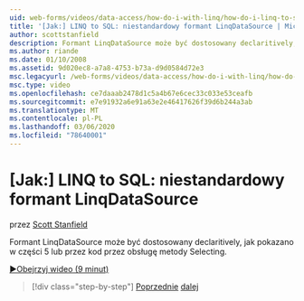 ```yaml
---
uid: web-forms/videos/data-access/how-do-i-with-linq/how-do-i-linq-to-sql-custom-linqdatasource
title: '[Jak:] LINQ to SQL: niestandardowy formant LinqDataSource | Microsoft Docs'
author: scottstanfield
description: Formant LinqDataSource może być dostosowany declaritively, jak pokazano w części 5 lub przez kod przez obsługę metody Selecting.
ms.author: riande
ms.date: 01/10/2008
ms.assetid: 9d020ec8-a7a8-4753-b73a-d9d0584d72e3
msc.legacyurl: /web-forms/videos/data-access/how-do-i-with-linq/how-do-i-linq-to-sql-custom-linqdatasource
msc.type: video
ms.openlocfilehash: ce7daaab2478d1c5a4b67e6cec33c033e53ceafb
ms.sourcegitcommit: e7e91932a6e91a63e2e46417626f39d6b244a3ab
ms.translationtype: MT
ms.contentlocale: pl-PL
ms.lasthandoff: 03/06/2020
ms.locfileid: "78640001"
---
```

# <a name="how-do-i-linq-to-sql-custom-linqdatasource"></a>[Jak:] LINQ to SQL: niestandardowy formant LinqDataSource

przez [Scott Stanfield](https://github.com/scottstanfield)

Formant LinqDataSource może być dostosowany declaritively, jak pokazano w części 5 lub przez kod przez obsługę metody Selecting.

[&#9654;Obejrzyj wideo (9 minut)](https://channel9.msdn.com/Blogs/ASP-NET-Site-Videos/how-do-i-linq-to-sql-custom-linqdatasource)

> [!div class="step-by-step"]
> [Poprzednie](how-do-i-linq-to-sql-linqdatasource.md)
> [dalej](how-do-i-linq-to-sql-using-stored-procedures.md)
